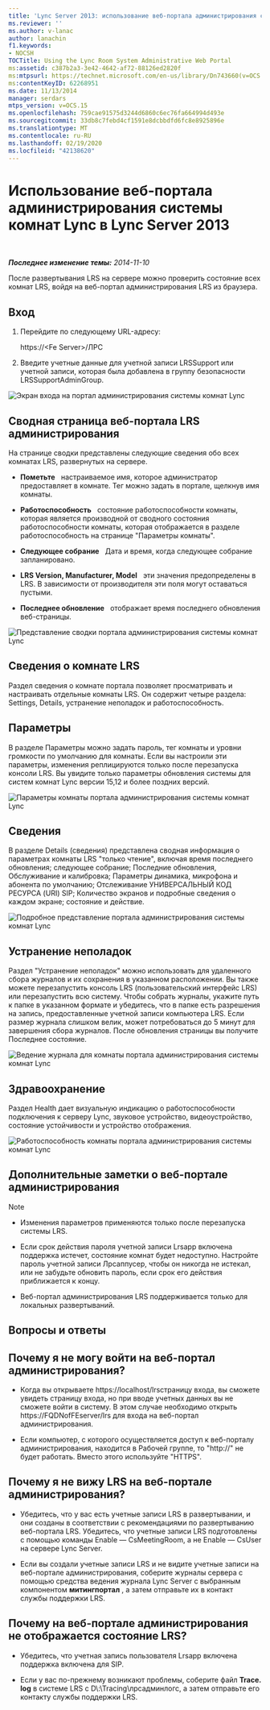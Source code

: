 ```yaml
---
title: 'Lync Server 2013: использование веб-портала администрирования системы комнат Lync'
ms.reviewer: ''
ms.author: v-lanac
author: lanachin
f1.keywords:
- NOCSH
TOCTitle: Using the Lync Room System Administrative Web Portal
ms:assetid: c387b2a3-3e42-4642-af72-88126ed2820f
ms:mtpsurl: https://technet.microsoft.com/en-us/library/Dn743660(v=OCS.15)
ms:contentKeyID: 62268951
ms.date: 11/13/2014
manager: serdars
mtps_version: v=OCS.15
ms.openlocfilehash: 759cae91575d3244d6860c6ec76fa664994d493e
ms.sourcegitcommit: 33db8c7febd4cf1591e8dcbbdfd6fc8e8925896e
ms.translationtype: MT
ms.contentlocale: ru-RU
ms.lasthandoff: 02/19/2020
ms.locfileid: "42138620"
---
```

<div data-xmlns="http://www.w3.org/1999/xhtml">

<div class="topic" data-xmlns="http://www.w3.org/1999/xhtml" data-msxsl="urn:schemas-microsoft-com:xslt" data-cs="http://msdn.microsoft.com/">

<div data-asp="https://msdn2.microsoft.com/asp">

# <a name="using-the-lync-room-system-administrative-web-portal-in-lync-server-2013"></a>Использование веб-портала администрирования системы комнат Lync в Lync Server 2013

</div>

<div id="mainSection">

<div id="mainBody">

<span> </span>

_**Последнее изменение темы:** 2014-11-10_

После развертывания LRS на сервере можно проверить состояние всех комнат LRS, войдя на веб-портал администрирования LRS из браузера.

<div>

## <a name="sign-in"></a>Вход

1.  Перейдите по следующему URL-адресу:
    
    https://\<Fe Server\>/ЛРС

2.  Введите учетные данные для учетной записи LRSSupport или учетной записи, которая была добавлена в группу безопасности LRSSupportAdminGroup.

![Экран входа на портал администрирования системы комнат Lync](images/Dn436326.050bcf70-2f3b-46b2-9b96-ebd12679b713(OCS.15).png "Экран входа на портал администрирования системы комнат Lync")

</div>

<div>

## <a name="lrs-administrative-web-portal-summary-page"></a>Сводная страница веб-портала LRS администрирования

На странице сводки представлены следующие сведения обо всех комнатах LRS, развернутых на сервере.

  - **Пометьте**   настраиваемое имя, которое администратор предоставляет в комнате. Тег можно задать в портале, щелкнув имя комнаты.

  - **Работоспособность**   состояние работоспособности комнаты, которая является производной от сводного состояния работоспособности комнаты, которая отображается в разделе работоспособность на странице "Параметры комнаты".

  - **Следующее собрание**   Дата и время, когда следующее собрание запланировано.

  - **LRS Version, Manufacturer, Model**   эти значения предопределены в LRS. В зависимости от производителя эти поля могут оставаться пустыми.

  - **Последнее обновление**   отображает время последнего обновления веб-страницы.

![Представление сводки портала администрирования системы комнат Lync](images/Dn743660.f829ce90-dd95-4725-bd94-6870c5dcf046(OCS.15).png "Представление сводки портала администрирования системы комнат Lync")

</div>

<div>

## <a name="lrs-room-information"></a>Сведения о комнате LRS

Раздел сведения о комнате портала позволяет просматривать и настраивать отдельные комнаты LRS. Он содержит четыре раздела: Settings, Details, устранение неполадок и работоспособность.

<div>

## <a name="settings"></a>Параметры

В разделе Параметры можно задать пароль, тег комнаты и уровни громкости по умолчанию для комнаты. Если вы настроили эти параметры, изменения реплицируются только после перезапуска консоли LRS. Вы увидите только параметры обновления системы для систем комнат Lync версии 15,12 и более поздних версий.

![Параметры комнаты портала администрирования системы комнат Lync](images/Dn743660.ab162e19-41ac-4991-9b2a-92575aa53eda(OCS.15).png "Параметры комнаты портала администрирования системы комнат Lync")

</div>

<div>

## <a name="details"></a>Сведения

В разделе Details (сведения) представлена сводная информация о параметрах комнаты LRS "только чтение", включая время последнего обновления; следующее собрание; Последние обновления, Обслуживание и калибровка; Параметры динамика, микрофона и абонента по умолчанию; Отслеживание УНИВЕРСАЛЬНЫЙ КОД РЕСУРСА (URI) SIP; Количество экранов и подробные сведения о каждом экране; состояние и действие.

![Подробное представление портала администрирования системы комнат Lync](images/Dn743660.2958bbba-db74-4670-a920-87fdfb2fc22d(OCS.15).png "Подробное представление портала администрирования системы комнат Lync")

</div>

<div>

## <a name="troubleshooting"></a>Устранение неполадок

Раздел "Устранение неполадок" можно использовать для удаленного сбора журналов и их сохранения в указанном расположении. Вы также можете перезапустить консоль LRS (пользовательский интерфейс LRS) или перезапустить всю систему. Чтобы собрать журналы, укажите путь к папке в указанном формате и убедитесь, что в папке есть разрешения на запись, предоставленные учетной записи компьютера LRS. Если размер журнала слишком велик, может потребоваться до 5 минут для завершения сбора журналов. После обновления страницы вы получите Последнее состояние.

![Ведение журнала для комнаты портала администрирования системы комнат Lync](images/Dn743660.749aee71-deaa-4ace-a146-fe2b349f0f42(OCS.15).png "Ведение журнала для комнаты портала администрирования системы комнат Lync")

</div>

<div>

## <a name="health"></a>Здравоохранение

Раздел Health дает визуальную индикацию о работоспособности подключения к серверу Lync, звуковое устройство, видеоустройство, состояние устойчивости и устройство отображения.

![Работоспособность комнаты портала администрирования системы комнат Lync](images/Dn743660.8cc644f8-8e3e-42d5-9079-045d8fe9daa7(OCS.15).png "Работоспособность комнаты портала администрирования системы комнат Lync")

</div>

</div>

<div>

## <a name="additional-notes-about-the-administrative-web-portal"></a>Дополнительные заметки о веб-портале администрирования

<div>


> [!NOTE]  
> <UL>
> <LI>
> <P>Изменения параметров применяются только после перезапуска системы LRS.</P>
> <LI>
> <P>Если срок действия пароля учетной записи Lrsapp включена поддержка истечет, состояние комнат будет недоступно. Настройте пароль учетной записи Лрсаппусер, чтобы он никогда не истекал, или не забудьте обновить пароль, если срок его действия приближается к концу.</P>
> <LI>
> <P>Веб-портал администрирования LRS поддерживается только для локальных развертываний.</P></LI></UL>



</div>

</div>

<div>

## <a name="frequently-asked-questions"></a>Вопросы и ответы

<div>

## <a name="why-cant-i-sign-in-to-the-administrative-web-portal"></a>Почему я не могу войти на веб-портал администрирования?

  - Когда вы открываете https://localhost/lrsстраницу входа, вы сможете увидеть страницу входа, но при вводе учетных данных вы не сможете войти в систему. В этом случае необходимо открыть https://FQDNofFEserver/lrs для входа на веб-портал администрирования.

  - Если компьютер, с которого осуществляется доступ к веб-порталу администрирования, находится в Рабочей группе, то "http://" не будет работать. Вместо этого используйте "HTTPS".

</div>

<div>

## <a name="why-cant-i-see-lrs-in-the-administrative-web-portal"></a>Почему я не вижу LRS на веб-портале администрирования?

  - Убедитесь, что у вас есть учетные записи LRS в развертывании, и они созданы в соответствии с рекомендациями по развертыванию веб-портала LRS. Убедитесь, что учетные записи LRS подготовлены с помощью команды Enable — CsMeetingRoom, а не Enable — CsUser на сервере Lync Server.

  - Если вы создали учетные записи LRS и не видите учетные записи на веб-портале администрирования, соберите журналы сервера с помощью средства ведения журнала Lync Server с выбранным компонентом **митингпортал** , а затем отправьте их в контакт службы поддержки LRS.

</div>

<div>

## <a name="why-cant-i-see-the-status-of-lrs-in-the-administrative-web-portal"></a>Почему на веб-портале администрирования не отображается состояние LRS?

  - Убедитесь, что учетная запись пользователя Lrsapp включена поддержка включена для SIP.

  - Если у вас по-прежнему возникают проблемы, соберите файл **Trace. log** в системе LRS с D\\:\\Tracing\\лрсадминлогс, а затем отправьте его контакту службы поддержки LRS.

</div>

</div>

</div>

<span> </span>

</div>

</div>

</div>

